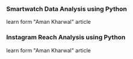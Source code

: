 ### Smartwatch Data Analysis using Python 
learn form "Aman Kharwal" article

### Instagram Reach Analysis using Python
learn form "Aman Kharwal" article
